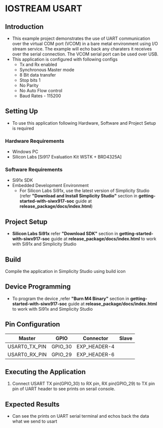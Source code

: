 # IOSTREAM USART

## Introduction

- This example project demonstrates the use of UART communication over the virtual COM port (VCOM) in a bare metal environment using I/O stream service. The example will echo back any charaters it receives over the serial connection. The VCOM serial port can be used over USB.
- This application is configured with following configs
  - Tx and Rx enabled
  - Synchronous Master mode
  - 8 Bit data transfer
  - Stop bits 1
  - No Parity
  - No Auto Flow control
  - Baud Rates - 115200

## Setting Up

- To use this application following Hardware, Software and Project Setup is required

### Hardware Requirements

- Windows PC
- Silicon Labs [Si917 Evaluation Kit WSTK + BRD4325A]

### Software Requirements

- Si91x SDK
- Embedded Development Environment
  - For Silicon Labs Si91x, use the latest version of Simplicity Studio (refer **"Download and Install Simplicity Studio"** section in **getting-started-with-siwx917-soc** guide at **release_package/docs/index.html**)

## Project Setup

- **Silicon Labs Si91x** refer **"Download SDK"** section in **getting-started-with-siwx917-soc** guide at **release_package/docs/index.html** to work with Si91x and Simplicity Studio

## Build

Compile the application in Simplicity Studio using build icon

## Device Programming

- To program the device ,refer **"Burn M4 Binary"** section in **getting-started-with-siwx917-soc** guide at **release_package/docs/index.html** to work with Si91x and Simplicity Studio

## Pin Configuration

| Master        | GPIO    | Connector    | Slave |
| ------------- | ------- | ------------ | ----- |
| USART0_TX_PIN | GPIO_30 | EXP_HEADER-4 |
| USART0_RX_PIN | GPIO_29 | EXP_HEADER-6 |

## Executing the Application

1. Connect USART TX pin(GPIO_30) to RX pin, RX pin(GPIO_29) to TX pin pin of UART header to see prints on serail console.

## Expected Results

- Can see the prints on UART serial terminal and echos back the data what we send to usart
